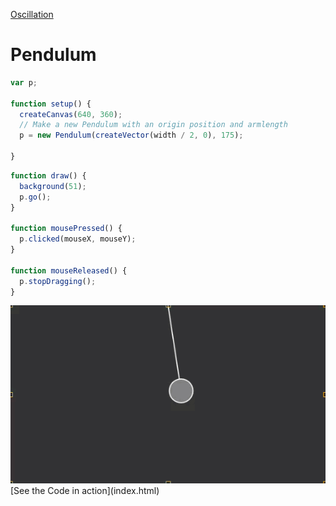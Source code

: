 [Oscillation](./)

# Pendulum

```js
var p;

function setup() {
  createCanvas(640, 360);
  // Make a new Pendulum with an origin position and armlength
  p = new Pendulum(createVector(width / 2, 0), 175);

}
```

```js
function draw() {
  background(51);
  p.go();
}

function mousePressed() {
  p.clicked(mouseX, mouseY);
}

function mouseReleased() {
  p.stopDragging();
}

```
<img src ="img/pendul.gif"/>
[See the Code in action](index.html)
